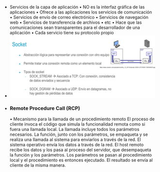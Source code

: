 - Servicios de la capa de aplicación
  • NO es la interfaz gráfica de las aplicaciones
  • Ofrece a las aplicaciones los servicios de comunicación
  • Servicios de envío de correo electrónico
  • Servicios de navegación web
  • Servicios de transferencia de archivos
  • etc
  • Hace que las comunicaciones sean transparentes para el desarrollador
  de una aplicación
  • Cada servicio tiene su protocolo propio
- ![image.png](../assets/image_1722181036357_0.png)
- ### Remote Procedure Call (RCP)
  • Mecanismo para la llamada de un procedimiento remoto
  El proceso de cliente invoca el código que simula la funcionalidad
  remota como si fuera una llamada local. La llamada incluye todos
  los parámetros necesarios.
  La función, junto con los parámetros, se empaqueta y se realiza una
  llamada al sistema para enviarlos a través de la red.
  El sistema operativo envía los datos a través de la red.
  El host remoto recibe los datos y los pasa al proceso del servidor,
  que desempaqueta la función y los parámetros.
  Los parámetros se pasan al procedimiento local y el procedimiento
  es entonces ejecutado.
  El resultado se envía al cliente de la misma manera.